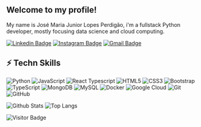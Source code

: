 ## Welcome to my profile!

My name is José Maria Junior Lopes Perdigão, i'm a fullstack Python developer, mostly focusing data science and cloud computing.

[![Linkedin Badge](https://img.shields.io/badge/-JoseJuniorTK-blue?style=flat-square&logo=Linkedin&logoColor=white&link=https://www.linkedin.com/in/josejuniortk/)](https://www.linkedin.com/in/josejuniortk/)
[![Instagram Badge](https://img.shields.io/badge/-JoseJuniorTK-purple?style=flat-square&logo=instagram&logoColor=white&link=https://www.instagram.com/josejp.tk/)](https://www.instagram.com/josejp.tk/)
[![Gmail Badge](https://img.shields.io/badge/-josemjuniortk@gmail.com-c14438?style=flat-square&logo=Gmail&logoColor=white&link=mailto:josemjuniortk@gmail.com)](mailto:josemjuniortk@gmail.com)

## ⚡ Techn Skills

![Python](https://img.shields.io/badge/-Python-black?style=flat-square&logo=Python&color=white)
![JavaScript](https://img.shields.io/badge/-JavaScript-black?style=flat-square&logo=javascript&color=orange)
![React Typescript](https://img.shields.io/badge/-React-black?style=flat-square&logo=react&color=blue)
![HTML5](https://img.shields.io/badge/-HTML5-E34F26?style=flat-square&logo=html5&logoColor=white)
![CSS3](https://img.shields.io/badge/-CSS3-1572B6?style=flat-square&logo=css3)
![Bootstrap](https://img.shields.io/badge/-Bootstrap-563D7C?style=flat-square&logo=bootstrap)
![TypeScript](https://img.shields.io/badge/-TypeScript-007ACC?style=flat-square&logo=typescript)
![MongoDB](https://img.shields.io/badge/-MongoDB-black?style=flat-square&logo=mongodb&color=yellow)
![MySQL](https://img.shields.io/badge/-MySQL-black?style=flat-square&logo=mysql&color=blue)
![Docker](https://img.shields.io/badge/-Docker-black?style=flat-square&logo=docker)
![Google Cloud](https://img.shields.io/badge/Google%20Cloud-black?style=flat-square&logo=google-cloud&color=orange)
![Git](https://img.shields.io/badge/-Git-black?style=flat-square&logo=git&color=blue)
![GitHub](https://img.shields.io/badge/-GitHub-181717?style=flat-square&logo=github&color=blue)

![Github Stats](https://github-readme-stats.vercel.app/api?username=JoseJuniorTK&count_private=true&show_icons=true&include_all_commits=true)
![Top Langs](https://github-readme-stats.vercel.app/api/top-langs/?username=JoseJuniorTK&hide=TeX&layout=compact)

![Visitor Badge](https://visitor-badge.laobi.icu/badge?page_id=JoseJuniorTK)
